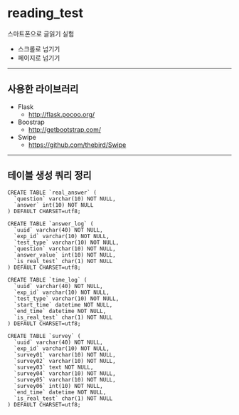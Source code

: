 # reading_test
스마트폰으로 글읽기 실험

- 스크롤로 넘기기
- 페이지로 넘기기

---

## 사용한 라이브러리

- Flask
	- <http://flask.pocoo.org/>
- Boostrap
	- <http://getbootstrap.com/>
- Swipe
	- <https://github.com/thebird/Swipe>


---

## 테이블 생성 쿼리 정리

```
CREATE TABLE `real_answer` (
  `question` varchar(10) NOT NULL,
  `answer` int(10) NOT NULL
) DEFAULT CHARSET=utf8;

CREATE TABLE `answer_log` (
  `uuid` varchar(40) NOT NULL,
  `exp_id` varchar(10) NOT NULL,
  `test_type` varchar(10) NOT NULL,
  `question` varchar(10) NOT NULL,
  `answer_value` int(10) NOT NULL,
  `is_real_test` char(1) NOT NULL
) DEFAULT CHARSET=utf8;

CREATE TABLE `time_log` (
  `uuid` varchar(40) NOT NULL,
  `exp_id` varchar(10) NOT NULL,
  `test_type` varchar(10) NOT NULL,
  `start_time` datetime NOT NULL,
  `end_time` datetime NOT NULL,
  `is_real_test` char(1) NOT NULL
) DEFAULT CHARSET=utf8;

CREATE TABLE `survey` (
  `uuid` varchar(40) NOT NULL,
  `exp_id` varchar(10) NOT NULL,
  `survey01` varchar(10) NOT NULL,
  `survey02` varchar(10) NOT NULL,
  `survey03` text NOT NULL,
  `survey04` varchar(10) NOT NULL,
  `survey05` varchar(10) NOT NULL,
  `survey06` int(10) NOT NULL,
  `end_time` datetime NOT NULL,
  `is_real_test` char(1) NOT NULL
) DEFAULT CHARSET=utf8;
```
